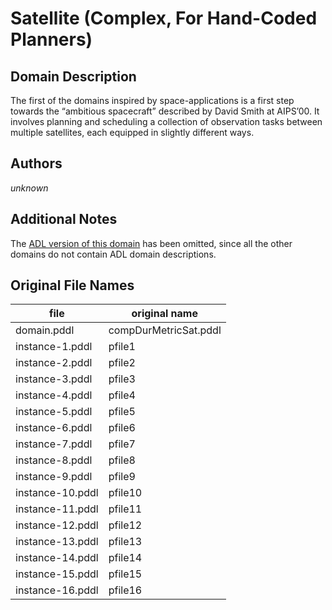 # Satellite (Complex, For Hand-Coded Planners)

## Domain Description

The first of the domains inspired by space-applications is a first step towards the “ambitious spacecraft” described by David Smith at AIPS’00.
It involves planning and scheduling a collection of observation tasks between multiple satellites, each equipped in slightly different ways.

## Authors

*unknown*

## Additional Notes

The [ADL version of this domain][1] has been omitted, since all the other domains do not contain ADL domain descriptions.

## Original File Names

| file             | original name         |
|------------------|-----------------------|
| domain.pddl      | compDurMetricSat.pddl |
| instance-1.pddl  | pfile1                |
| instance-2.pddl  | pfile2                |
| instance-3.pddl  | pfile3                |
| instance-4.pddl  | pfile4                |
| instance-5.pddl  | pfile5                |
| instance-6.pddl  | pfile6                |
| instance-7.pddl  | pfile7                |
| instance-8.pddl  | pfile8                |
| instance-9.pddl  | pfile9                |
| instance-10.pddl | pfile10               |
| instance-11.pddl | pfile11               |
| instance-12.pddl | pfile12               |
| instance-13.pddl | pfile13               |
| instance-14.pddl | pfile14               |
| instance-15.pddl | pfile15               |
| instance-16.pddl | pfile16               |




[1]:additional-notes/domain-adl.pddl
